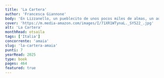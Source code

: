 ```yaml
---
title: 'La Cartera'
author: 'Francesca Giannone'
body: 'En Lizzanello, un pueblecito de unos pocos miles de almas, un autobús de línea se detiene en la plaza mayor y baja una pareja: él, Carlo, es hijo del sur y está contento de regresar a casa; ella, Anna, su esposa, nacida en el norte, está triste y preocupada: ¿qué vida le espera en esta tierra desconocida?'
cover: 'https://m.media-amazon.com/images/I/71XR1WTynaL._SY522_.jpg'
alt: 'La Cartera'
monthRead: otsaila
tags: ['Italia']
concorrente: 'amaia'
slug: 'la-cartera-amaia'
punti: 7
yearRead: 2025
type: book
pages: 464
featured: true
---
```

